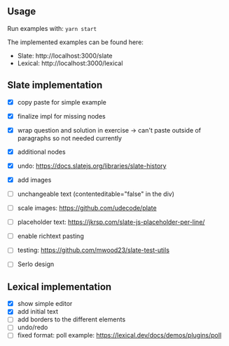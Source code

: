 ## Usage
Run examples with: `yarn start`

The implemented examples can be found here:
- Slate: http://localhost:3000/slate
- Lexical: http://localhost:3000/lexical

## Slate implementation
- [x] copy paste for simple example
- [x] finalize impl for missing nodes
- [x] wrap question and solution in exercise -> can't paste outside of paragraphs so not needed currently
- [x] additional nodes
- [x] undo: https://docs.slatejs.org/libraries/slate-history
- [x] add images
- [ ] unchangeable text (contenteditable="false" in the div)
- [ ] scale images: https://github.com/udecode/plate
- [ ] placeholder text: https://jkrsp.com/slate-js-placeholder-per-line/
- [ ] enable richtext pasting

- [ ] testing: https://github.com/mwood23/slate-test-utils
- [ ] Serlo design

## Lexical implementation
- [x] show simple editor
- [x] add initial text
- [ ] add borders to the different elements
- [ ] undo/redo
- [ ] fixed format: poll example: https://lexical.dev/docs/demos/plugins/poll
